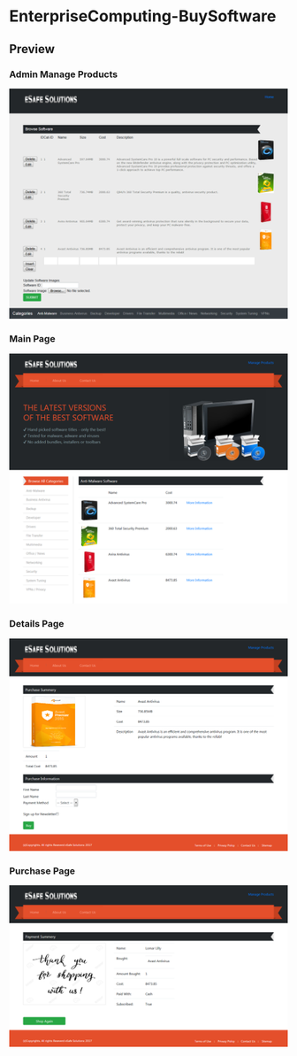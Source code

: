 # EnterpriseComputing-BuySoftware
## Preview 

### Admin Manage Products
![alt text](img/0.png)

### Main Page
![alt text](img/1.png)

### Details Page
![alt text](img/2.png)

### Purchase Page
![alt text](img/3.png)
